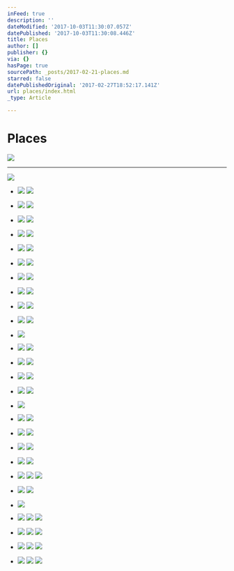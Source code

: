 ```yaml
---
inFeed: true
description: ''
dateModified: '2017-10-03T11:30:07.057Z'
datePublished: '2017-10-03T11:30:08.446Z'
title: Places
author: []
publisher: {}
via: {}
hasPage: true
sourcePath: _posts/2017-02-21-places.md
starred: false
datePublishedOriginal: '2017-02-27T18:52:17.141Z'
url: places/index.html
_type: Article

---
```

# Places
![](https://the-grid-user-content.s3-us-west-2.amazonaws.com/76d04a63-ef7c-4b54-b6b1-12c41afecfe5.jpg)

---

![](https://the-grid-user-content.s3-us-west-2.amazonaws.com/b55b9ca8-52bf-4343-96dc-d160ecd1f5da.jpg)

* ![](https://the-grid-user-content.s3-us-west-2.amazonaws.com/c867e1de-37d8-4fe6-b6dd-cf51aaac6a1b.jpg)
![](https://the-grid-user-content.s3-us-west-2.amazonaws.com/58c9cc58-8d27-4dfa-bbe8-3d7d7a9acd52.jpg)

* ![](https://the-grid-user-content.s3-us-west-2.amazonaws.com/05adbe10-656c-4ead-827b-5c3e0bb30fa5.jpg)
![](https://the-grid-user-content.s3-us-west-2.amazonaws.com/f4244896-3b11-4d45-9385-23d55f469256.jpg)

* ![](https://the-grid-user-content.s3-us-west-2.amazonaws.com/80c371c9-c6c7-4b28-8ea4-e48f7d1e6450.jpg)
![](https://the-grid-user-content.s3-us-west-2.amazonaws.com/f2d97d8c-86e7-4c3a-8da9-98f0d86fb3cc.jpg)

* ![](https://the-grid-user-content.s3-us-west-2.amazonaws.com/406e65a5-ae15-4393-96c1-74b2e2a4e368.jpg)
![](https://the-grid-user-content.s3-us-west-2.amazonaws.com/69b6dac4-925c-46ce-beb4-bb1728bccbe1.jpg)

* ![](https://the-grid-user-content.s3-us-west-2.amazonaws.com/8f3dd1b8-fa5e-4b50-9c4e-44e498700fab.jpg)
![](https://the-grid-user-content.s3-us-west-2.amazonaws.com/1d6476c0-9515-4055-ae6e-c3fcfcaae360.jpg)

* ![](https://the-grid-user-content.s3-us-west-2.amazonaws.com/c72ebffd-8437-4ed1-9407-96b85afd604f.jpg)
![](https://the-grid-user-content.s3-us-west-2.amazonaws.com/7da7a849-7604-48b6-aec9-743d9b70a8d6.jpg)

* ![](https://the-grid-user-content.s3-us-west-2.amazonaws.com/598f513d-7fc0-4a05-9a7f-7c639d796f5b.jpg)
![](https://the-grid-user-content.s3-us-west-2.amazonaws.com/34f76d26-d514-4b60-844e-ac7896dea35c.jpg)

* ![](https://the-grid-user-content.s3-us-west-2.amazonaws.com/d2087fad-6f4f-41ec-9477-0b70e66b6fee.jpg)
![](https://the-grid-user-content.s3-us-west-2.amazonaws.com/4b43f89e-a5b4-457e-bad3-31fa1094c558.jpg)

* ![](https://the-grid-user-content.s3-us-west-2.amazonaws.com/33044acc-aa2f-43fd-9190-bbf75ddbcbe8.jpg)
![](https://the-grid-user-content.s3-us-west-2.amazonaws.com/8096ce46-1995-4cba-a757-e7fe1a455fbd.jpg)

* ![](https://the-grid-user-content.s3-us-west-2.amazonaws.com/9d36b4da-de8e-4cca-971a-ebe2895c9b33.jpg)
![](https://the-grid-user-content.s3-us-west-2.amazonaws.com/fb0bb0c3-9844-494d-ada4-3f82d099a80f.jpg)

* ![](https://the-grid-user-content.s3-us-west-2.amazonaws.com/24ec9bdd-9136-4535-be45-385f2067feca.jpg)

* ![](https://the-grid-user-content.s3-us-west-2.amazonaws.com/8c32ddb0-d07b-43bf-9815-6119211cb1cc.jpg)
![](https://the-grid-user-content.s3-us-west-2.amazonaws.com/147e0d19-6bb1-4304-9cf1-69d6e11a3042.jpg)

* ![](https://the-grid-user-content.s3-us-west-2.amazonaws.com/5ff4c81f-1284-4ed2-b36f-496b6f03f15e.jpg)
![](https://the-grid-user-content.s3-us-west-2.amazonaws.com/62357824-5657-44b3-9f02-af5498790791.jpg)

* ![](https://the-grid-user-content.s3-us-west-2.amazonaws.com/b5131f60-3f52-437c-b892-6a23f2fcb008.jpg)
![](https://the-grid-user-content.s3-us-west-2.amazonaws.com/54e567e2-81e8-48bc-9fc0-d15b081fcd02.jpg)

* ![](https://the-grid-user-content.s3-us-west-2.amazonaws.com/d70a0bcf-4b7f-40bd-af84-447440e25a1a.jpg)
![](https://the-grid-user-content.s3-us-west-2.amazonaws.com/2077c924-f6fe-425d-9537-5acee224df94.jpg)

* ![](https://the-grid-user-content.s3-us-west-2.amazonaws.com/6cdaa327-b0e6-4a16-913e-436fb6484645.jpg)

* ![](https://the-grid-user-content.s3-us-west-2.amazonaws.com/96b8ed2a-1ecc-4e9d-b2f0-fbc99d454715.jpg)
![](https://the-grid-user-content.s3-us-west-2.amazonaws.com/c617d726-598d-4c87-bb52-67084d1cf26b.jpg)

* ![](https://the-grid-user-content.s3-us-west-2.amazonaws.com/2837c67f-12c1-4bb5-8815-c8c5a36492c8.jpg)
![](https://the-grid-user-content.s3-us-west-2.amazonaws.com/ac77adeb-5ba3-4f56-ad84-7548b2e4b81d.jpg)

* ![](https://the-grid-user-content.s3-us-west-2.amazonaws.com/8e56952c-4207-480a-8af5-5d12c912959f.jpg)
![](https://the-grid-user-content.s3-us-west-2.amazonaws.com/cbfadcb1-3025-418e-bd8f-2cb7359a5090.jpg)

* ![](https://the-grid-user-content.s3-us-west-2.amazonaws.com/5b54adfc-0ef7-4ec6-84fe-b375db025776.jpg)
![](https://the-grid-user-content.s3-us-west-2.amazonaws.com/a0bc70ff-b916-46e2-92a2-1182e9a77d4b.jpg)

* ![](https://the-grid-user-content.s3-us-west-2.amazonaws.com/66b22047-154e-42b1-92cb-8d370bca9868.jpg)
![](https://the-grid-user-content.s3-us-west-2.amazonaws.com/d96024d3-473d-46a5-ba56-12d4b8a386d7.jpg)
![](https://the-grid-user-content.s3-us-west-2.amazonaws.com/a688b392-b466-4db8-8f56-c6512c917413.jpg)

* ![](https://the-grid-user-content.s3-us-west-2.amazonaws.com/b2e3d3bf-755c-465b-9163-afbb8e93dace.jpg)
![](https://the-grid-user-content.s3-us-west-2.amazonaws.com/b56f9b5d-addc-4b28-aee4-5cb1fdc86d48.jpg)

* ![](https://the-grid-user-content.s3-us-west-2.amazonaws.com/5e3a00f3-c142-404d-b926-8e27e6eb96c6.jpg)

* ![](https://the-grid-user-content.s3-us-west-2.amazonaws.com/0c02f98a-fe83-478a-959b-aac1dad55ba7.jpg)
![](https://the-grid-user-content.s3-us-west-2.amazonaws.com/9fb1f585-36ad-4ff5-8d38-18596103e96d.jpg)
![](https://the-grid-user-content.s3-us-west-2.amazonaws.com/f2c41196-be5f-4cf9-9593-b56b8584cd80.jpg)

* ![](https://the-grid-user-content.s3-us-west-2.amazonaws.com/eec6342f-22fb-43fc-a4c1-09c26239b569.jpg)
![](https://the-grid-user-content.s3-us-west-2.amazonaws.com/339c1901-f6ae-4d47-b451-93e9198ce64a.jpg)
![](https://the-grid-user-content.s3-us-west-2.amazonaws.com/f7f0d9ed-e97b-456c-b47c-25ff584ff776.jpg)

* ![](https://the-grid-user-content.s3-us-west-2.amazonaws.com/80d9516e-70b4-4fda-85bd-e77fdd223eb8.jpg)
![](https://the-grid-user-content.s3-us-west-2.amazonaws.com/65a25026-4e7e-4e97-b9b6-771b118f2832.jpg)
![](https://the-grid-user-content.s3-us-west-2.amazonaws.com/acb62f16-69d6-4901-8b3e-0bf17dc139a6.jpg)

* ![](https://the-grid-user-content.s3-us-west-2.amazonaws.com/071bf38e-2fd4-446d-91fe-3ad557fc3c5e.jpg)
![](https://the-grid-user-content.s3-us-west-2.amazonaws.com/6633b9d9-c4ce-4e3c-bb2e-0f2ba2f0d403.jpg)
![](https://the-grid-user-content.s3-us-west-2.amazonaws.com/e586e72f-da94-49e4-8839-e96750b8c17f.jpg)